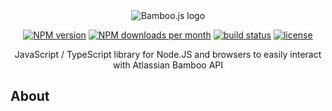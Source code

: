 <div align="center">
  <img alt="Bamboo.js logo" src="https://svgshare.com/i/eWq.svg"/>

<a href="https://www.npmjs.com/package/bamboo.js"><img alt="NPM version" src="https://img.shields.io/npm/v/bamboo.js.svg?maxAge=3600&style=flat-square" /></a>
<a href="https://www.npmjs.com/package/bamboo.js"><img alt="NPM downloads per month" src="https://img.shields.io/npm/dm/bamboo.js.svg?maxAge=3600&style=flat-square" /></a>
<a href="https://github.com/MrRefactoring/bamboo.js"><img alt="build status" src="https://img.shields.io/github/workflow/status/mrrefactoring/bamboo.js/CI?style=flat-square"></a>
<a href="https://github.com/mrrefactoring/bamboo.js/blob/develop/LICENSE"><img alt="license" src="https://img.shields.io/github/license/mrrefactoring/bamboo.js?color=green&style=flat-square"/></a>

<span>JavaScript / TypeScript library for Node.JS and browsers to easily interact with Atlassian Bamboo API</span>
</div>

## About
